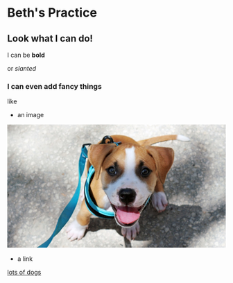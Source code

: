 # Beth's Practice

## Look what I can do!

I can be **bold**

or *slanted* 

### I can even add fancy things

like 

* an image 

![puppy](/puppy.jpg)

* a link

[lots of dogs](https://www.goodhousekeeping.com/life/pets/g4531/cutest-dog-breeds/)
